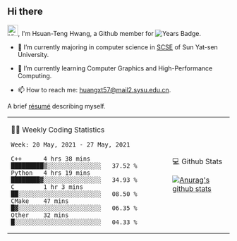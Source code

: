 ## Hi there

<!-- profile views -->

<img height="25" src='https://qpluspicture.oss-cn-beijing.aliyuncs.com/6LjjQA/Hi.gif' alt='Hi' width="24"/>, I'm Hsuan-Teng Hwang, a Github member for 
![Years Badge](https://badges.pufler.dev/years/huangxt57).
<!-- and the number of visitors for this page is  -->
<!-- ![](https://komarev.com/ghpvc/?username=huangxt57&color=blue&label=PROFILE+VIEWS). -->


- 🔭 I’m currently majoring in computer science in [SCSE](http://sdcs.sysu.edu.cn) of Sun Yat-sen University.

- 🌱 I’m currently learning Computer Graphics and High-Performance Computing.

<!-- - 🤔 I’m looking for help with video understanding, HPC programming. -->

- 📫 How to reach me: [huangxt57@mail2.sysu.edu.cn](huangxt57@mail2.sysu.edu.cn).

A brief [résumé](https://www.notion.so/melonhwang/Huan-Teng-Hwang-415a0f2195b84c7b94f5c55668dfe98d) describing myself.

<table align="center">

<td>

🧑‍💻 Weekly Coding Statistics
<!--START_SECTION:waka-->
```text
Week: 20 May, 2021 - 27 May, 2021

C++      4 hrs 38 mins   █████████▒░░░░░░░░░░░░░░░   37.52 % 
Python   4 hrs 19 mins   ████████▓░░░░░░░░░░░░░░░░   34.93 % 
C        1 hr 3 mins     ██░░░░░░░░░░░░░░░░░░░░░░░   08.50 % 
CMake    47 mins         █▓░░░░░░░░░░░░░░░░░░░░░░░   06.35 % 
Other    32 mins         █░░░░░░░░░░░░░░░░░░░░░░░░   04.33 % 
```
<!--END_SECTION:waka-->

</td>

<td>

💻 Github Stats

[![Anurag's github stats](https://github-readme-stats.vercel.app/api?username=huangxt57&hide=prs&show_icons=true)](https://github.com/anuraghazra/github-readme-stats)

</td>

</table>
